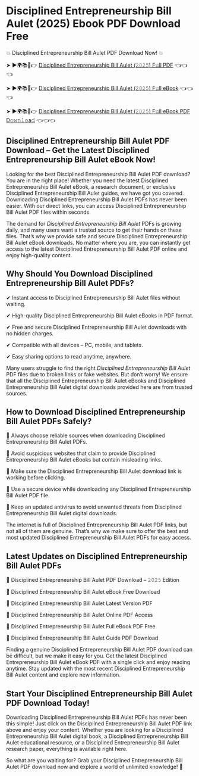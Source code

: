 # Disciplined Entrepreneurship Bill Aulet (2025) Ebook PDF Download Free

💥 Disciplined Entrepreneurship Bill Aulet PDF Download Now! 💥

➤ ►🌍📚📱👉 [Disciplined Entrepreneurship Bill Aulet (𝟸𝟶𝟸𝟻) F𝚞ll PDF](https://getpdf.xyz/disciplined-entrepreneurship-bill-aulet) 👈👈👈


➤ ►🌍📚📱👉 [Disciplined Entrepreneurship Bill Aulet (𝟸𝟶𝟸𝟻) F𝚞ll eBook](https://getpdf.xyz/disciplined-entrepreneurship-bill-aulet) 👈👈👈


➤ ►🌍📚📱👉 [Disciplined Entrepreneurship Bill Aulet (𝟸𝟶𝟸𝟻) F𝚞ll eBook PDF D𝚘𝚠𝚗𝚕𝚘a𝚍](https://getpdf.xyz/disciplined-entrepreneurship-bill-aulet) 👈👈👈


## Disciplined Entrepreneurship Bill Aulet PDF Download – Get the Latest Disciplined Entrepreneurship Bill Aulet eBook Now!

Looking for the best Disciplined Entrepreneurship Bill Aulet PDF download? You are in the right place! Whether you need the latest Disciplined Entrepreneurship Bill Aulet eBook, a research document, or exclusive Disciplined Entrepreneurship Bill Aulet guides, we have got you covered. Downloading Disciplined Entrepreneurship Bill Aulet PDFs has never been easier. With our direct links, you can access Disciplined Entrepreneurship Bill Aulet PDF files within seconds.

The demand for *Disciplined Entrepreneurship Bill Aulet* PDFs is growing daily, and many users want a trusted source to get their hands on these files. That’s why we provide safe and secure Disciplined Entrepreneurship Bill Aulet eBook downloads. No matter where you are, you can instantly get access to the latest Disciplined Entrepreneurship Bill Aulet PDF online and enjoy high-quality content.

## Why Should You Download Disciplined Entrepreneurship Bill Aulet PDFs?

✔ Instant access to Disciplined Entrepreneurship Bill Aulet files without waiting.

✔ High-quality Disciplined Entrepreneurship Bill Aulet eBooks in PDF format.

✔ Free and secure Disciplined Entrepreneurship Bill Aulet downloads with no hidden charges.

✔ Compatible with all devices – PC, mobile, and tablets.

✔ Easy sharing options to read anytime, anywhere.

Many users struggle to find the right *Disciplined Entrepreneurship Bill Aulet* PDF files due to broken links or fake websites. But don’t worry! We ensure that all the Disciplined Entrepreneurship Bill Aulet eBooks and Disciplined Entrepreneurship Bill Aulet digital downloads provided here are from trusted sources.

## How to Download Disciplined Entrepreneurship Bill Aulet PDFs Safely?

📌 Always choose reliable sources when downloading Disciplined Entrepreneurship Bill Aulet PDFs.

📌 Avoid suspicious websites that claim to provide Disciplined Entrepreneurship Bill Aulet eBooks but contain misleading links.

📌 Make sure the Disciplined Entrepreneurship Bill Aulet download link is working before clicking.

📌 Use a secure device while downloading any Disciplined Entrepreneurship Bill Aulet PDF file.

📌 Keep an updated antivirus to avoid unwanted threats from Disciplined Entrepreneurship Bill Aulet digital downloads.

The internet is full of Disciplined Entrepreneurship Bill Aulet PDF links, but not all of them are genuine. That’s why we make sure to offer the best and most updated Disciplined Entrepreneurship Bill Aulet PDFs for easy access.

## Latest Updates on Disciplined Entrepreneurship Bill Aulet PDFs

🔹 Disciplined Entrepreneurship Bill Aulet PDF Download – 𝟸𝟶𝟸𝟻 Edition

🔹 Disciplined Entrepreneurship Bill Aulet eBook Free Download

🔹 Disciplined Entrepreneurship Bill Aulet Latest Version PDF

🔹 Disciplined Entrepreneurship Bill Aulet Online PDF Access

🔹 Disciplined Entrepreneurship Bill Aulet Full eBook PDF Free

🔹 Disciplined Entrepreneurship Bill Aulet Guide PDF Download

Finding a genuine Disciplined Entrepreneurship Bill Aulet PDF download can be difficult, but we make it easy for you. Get the latest Disciplined Entrepreneurship Bill Aulet eBook PDF with a single click and enjoy reading anytime. Stay updated with the most recent Disciplined Entrepreneurship Bill Aulet content and explore new information.

## Start Your Disciplined Entrepreneurship Bill Aulet PDF Download Today!

Downloading Disciplined Entrepreneurship Bill Aulet PDFs has never been this simple! Just click on the Disciplined Entrepreneurship Bill Aulet PDF link above and enjoy your content. Whether you are looking for a Disciplined Entrepreneurship Bill Aulet digital book, a Disciplined Entrepreneurship Bill Aulet educational resource, or a Disciplined Entrepreneurship Bill Aulet research paper, everything is available right here.

So what are you waiting for? Grab your Disciplined Entrepreneurship Bill Aulet PDF download now and explore a world of unlimited knowledge! 🚀
